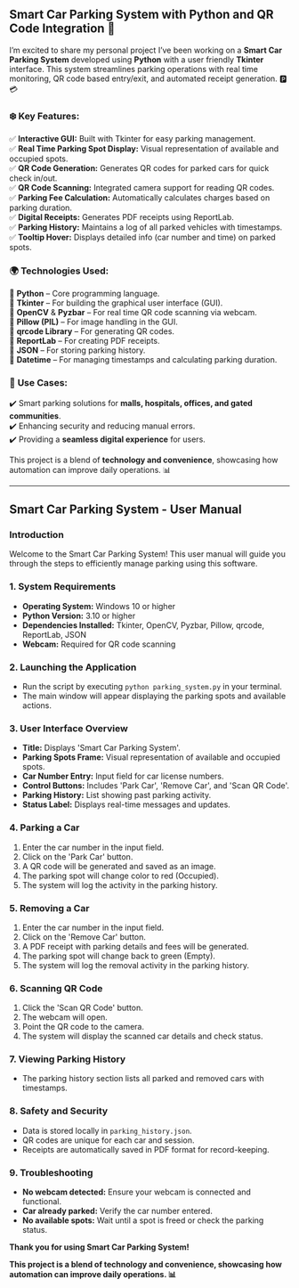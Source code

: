## **Smart Car Parking System with Python and QR Code Integration 🚀**  

I’m excited to share my personal project I’ve been working on a **Smart Car Parking System** developed using **Python** with a user friendly **Tkinter** interface. This system streamlines parking operations with real time monitoring, QR code based entry/exit, and automated receipt generation. 🅿️💳 

### ❄️ **Key Features:**  
✅ **Interactive GUI:** Built with Tkinter for easy parking management.  
✅ **Real Time Parking Spot Display:** Visual representation of available and occupied spots.  
✅ **QR Code Generation:** Generates QR codes for parked cars for quick check in/out.  
✅ **QR Code Scanning:** Integrated camera support for reading QR codes.  
✅ **Parking Fee Calculation:** Automatically calculates charges based on parking duration.  
✅ **Digital Receipts:** Generates PDF receipts using ReportLab.  
✅ **Parking History:** Maintains a log of all parked vehicles with timestamps.  
✅ **Tooltip Hover:** Displays detailed info (car number and time) on parked spots.  

### 🌍 **Technologies Used:**  
🔹 **Python** – Core programming language.  
🔹 **Tkinter** – For building the graphical user interface (GUI).  
🔹 **OpenCV** & **Pyzbar** – For real time QR code scanning via webcam.  
🔹 **Pillow (PIL)** – For image handling in the GUI.  
🔹 **qrcode Library** – For generating QR codes.  
🔹 **ReportLab** – For creating PDF receipts.  
🔹 **JSON** – For storing parking history.  
🔹 **Datetime** – For managing timestamps and calculating parking duration.  

### 📌 **Use Cases:**  
✔️ Smart parking solutions for **malls, hospitals, offices, and gated communities**.  
✔️ Enhancing security and reducing manual errors.  
✔️ Providing a **seamless digital experience** for users.  

This project is a blend of **technology and convenience**, showcasing how automation can improve daily operations. 📊  

---

## **Smart Car Parking System - User Manual**

### Introduction
Welcome to the Smart Car Parking System! This user manual will guide you through the steps to efficiently manage parking using this software.

### 1. System Requirements
- **Operating System:** Windows 10 or higher
- **Python Version:** 3.10 or higher
- **Dependencies Installed:** Tkinter, OpenCV, Pyzbar, Pillow, qrcode, ReportLab, JSON
- **Webcam:** Required for QR code scanning

### 2. Launching the Application
- Run the script by executing `python parking_system.py` in your terminal.
- The main window will appear displaying the parking spots and available actions.

### 3. User Interface Overview
- **Title:** Displays 'Smart Car Parking System'.
- **Parking Spots Frame:** Visual representation of available and occupied spots.
- **Car Number Entry:** Input field for car license numbers.
- **Control Buttons:** Includes 'Park Car', 'Remove Car', and 'Scan QR Code'.
- **Parking History:** List showing past parking activity.
- **Status Label:** Displays real-time messages and updates.

### 4. Parking a Car
1. Enter the car number in the input field.
2. Click on the 'Park Car' button.
3. A QR code will be generated and saved as an image.
4. The parking spot will change color to red (Occupied).
5. The system will log the activity in the parking history.

### 5. Removing a Car
1. Enter the car number in the input field.
2. Click on the 'Remove Car' button.
3. A PDF receipt with parking details and fees will be generated.
4. The parking spot will change back to green (Empty).
5. The system will log the removal activity in the parking history.

### 6. Scanning QR Code
1. Click the 'Scan QR Code' button.
2. The webcam will open.
3. Point the QR code to the camera.
4. The system will display the scanned car details and check status.

### 7. Viewing Parking History
- The parking history section lists all parked and removed cars with timestamps.

### 8. Safety and Security
- Data is stored locally in `parking_history.json`.
- QR codes are unique for each car and session.
- Receipts are automatically saved in PDF format for record-keeping.

### 9. Troubleshooting
- **No webcam detected:** Ensure your webcam is connected and functional.
- **Car already parked:** Verify the car number entered.
- **No available spots:** Wait until a spot is freed or check the parking status.

**Thank you for using Smart Car Parking System!**

**This project is a blend of technology and convenience, showcasing how automation can improve daily operations. 📊**
